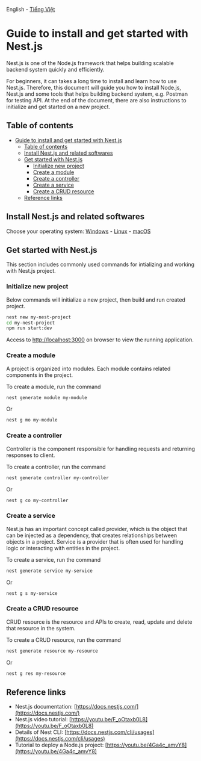 English - [Tiếng Việt](Readme.md)

# Guide to install and get started with Nest.js

Nest.js is one of the Node.js framework that helps building scalable backend system quickly and efficiently.

For beginners, it can takes a long time to install and learn how to use Nest.js. Therefore, this document will guide you how to install Node.js, Nest.js and some tools that helps building backend system, e.g. Postman for testing API. At the end of the document, there are also instructions to initialize and get started on a new project.

## Table of contents

- [Guide to install and get started with Nest.js](#guide-to-install-and-get-started-with-nestjs)
  - [Table of contents](#table-of-contents)
  - [Install Nest.js and related softwares](#install-nestjs-and-related-softwares)
  - [Get started with Nest.js](#get-started-with-nestjs)
    - [Initialize new project](#initialize-new-project)
    - [Create a module](#create-a-module)
    - [Create a controller](#create-a-controller)
    - [Create a service](#create-a-service)
    - [Create a CRUD resource](#create-a-crud-resource)
  - [Reference links](#reference-links)


## Install Nest.js and related softwares

Choose your operating system: [Windows](en/Tutorial-Windows.md) - [Linux](en/Tutorial-Linux.md) - [macOS](en/Tutorial-macOS.md)

## Get started with Nest.js

This section includes commonly used commands for intializing and working with Nest.js project.

### Initialize new project

Below commands will initialize a new project, then build and run created project.

```sh
nest new my-nest-project
cd my-nest-project
npm run start:dev
```

Access to [http://localhost:3000](http://localhost:3000) on browser to view the running application.

### Create a module

A project is organized into modules. Each module contains related components in the project.

To create a module, run the command

```sh
nest generate module my-module
```

Or

```sh
nest g mo my-module
```

### Create a controller

Controller is the component responsible for handling requests and returning responses to client.

To create a controller, run the command

```sh
nest generate controller my-controller
```

Or

```sh
nest g co my-controller
```

### Create a service

Nest.js has an important concept called provider, which is the object that can be injected as a dependency, that creates relationships between objects in a project. Service is a provider that is often used for handling logic or interacting with entities in the project.

To create a service, run the command

```sh
nest generate service my-service
```

Or

```sh
nest g s my-service
```

### Create a CRUD resource

CRUD resource is the resource and APIs to create, read, update and delete that resource in the system.

To create a CRUD resource, run the command

```sh
nest generate resource my-resource
```

Or

```sh
nest g res my-resource
```

## Reference links

- Nest.js documentation: [https://docs.nestjs.com/](https://docs.nestjs.com/)
- Nest.js video tutorial: [https://youtu.be/F_oOtaxb0L8](https://youtu.be/F_oOtaxb0L8)
- Details of Nest CLI: [https://docs.nestjs.com/cli/usages](https://docs.nestjs.com/cli/usages)
- Tutorial to deploy a Node.js project: [https://youtu.be/4Ga4c_amvY8](https://youtu.be/4Ga4c_amvY8)